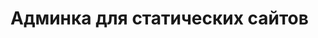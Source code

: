 # Админка для статических сайтов



[//]: # (Пока иногда надо несколько раз обновлять страницу админки, 
чтобы загрузилась редактируемая страница. Работаю над этим.)
